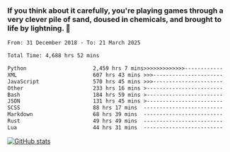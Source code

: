 ### If you think about it carefully, you're playing games through a very clever pile of sand, doused in chemicals, and brought to life by lightning.  👋


<!--START_SECTION:waka-->

```txt
From: 31 December 2018 - To: 21 March 2025

Total Time: 4,688 hrs 52 mins

Python                     2,459 hrs 7 mins>>>>>>>>>>>>>------------   52.45 %
XML                        607 hrs 43 mins >>>----------------------   12.96 %
JavaScript                 570 hrs 45 mins >>>----------------------   12.17 %
Other                      233 hrs 16 mins >------------------------   04.98 %
Bash                       184 hrs 59 mins >------------------------   03.95 %
JSON                       131 hrs 45 mins >------------------------   02.81 %
SCSS                       88 hrs 17 mins  -------------------------   01.88 %
Markdown                   68 hrs 39 mins  -------------------------   01.46 %
Rust                       49 hrs 49 mins  -------------------------   01.06 %
Lua                        44 hrs 31 mins  -------------------------   00.95 %
```

<!--END_SECTION:waka-->

[![GitHub stats](https://github-readme-stats.vercel.app/api?username=XenophonLXH&show_icons=true&theme=dark)](https://github.com/anuraghazra/github-readme-stats)
